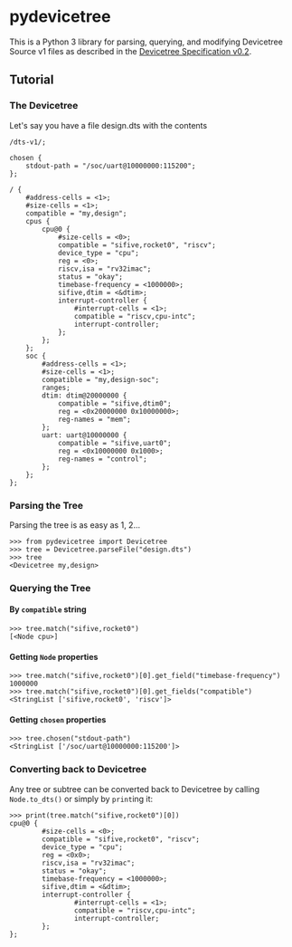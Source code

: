 # pydevicetree

This is a Python 3 library for parsing, querying, and modifying Devicetree Source v1 files as
described in the [Devicetree Specification v0.2](https://github.com/devicetree-org/devicetree-specification/releases/tag/v0.2).

## Tutorial

### The Devicetree

Let's say you have a file design.dts with the contents
```
/dts-v1/;

chosen {
	stdout-path = "/soc/uart@10000000:115200";
};

/ {
	#address-cells = <1>;
	#size-cells = <1>;
	compatible = "my,design";
	cpus {
		cpu@0 {
			#size-cells = <0>;
			compatible = "sifive,rocket0", "riscv";
			device_type = "cpu";
			reg = <0>;
			riscv,isa = "rv32imac";
			status = "okay";
			timebase-frequency = <1000000>;
			sifive,dtim = <&dtim>;
			interrupt-controller {
				#interrupt-cells = <1>;
				compatible = "riscv,cpu-intc";
				interrupt-controller;
			};
		};
	};
	soc {
		#address-cells = <1>;
		#size-cells = <1>;
		compatible = "my,design-soc";
		ranges;
		dtim: dtim@20000000 {
			compatible = "sifive,dtim0";
			reg = <0x20000000 0x10000000>;
			reg-names = "mem";
		};
		uart: uart@10000000 {
			compatible = "sifive,uart0";
			reg = <0x10000000 0x1000>;
			reg-names = "control";
		};
	};
};
```

### Parsing the Tree

Parsing the tree is as easy as 1, 2...

```
>>> from pydevicetree import Devicetree
>>> tree = Devicetree.parseFile("design.dts")
>>> tree
<Devicetree my,design>
```

### Querying the Tree

#### By `compatible` string

```
>>> tree.match("sifive,rocket0")
[<Node cpu>]
```

#### Getting `Node` properties

```
>>> tree.match("sifive,rocket0")[0].get_field("timebase-frequency")
1000000
>>> tree.match("sifive,rocket0")[0].get_fields("compatible")
<StringList ['sifive,rocket0', 'riscv']>
```

#### Getting `chosen` properties

```
>>> tree.chosen("stdout-path")
<StringList ['/soc/uart@10000000:115200']>
```

### Converting back to Devicetree

Any tree or subtree can be converted back to Devicetree by calling `Node.to_dts()` or simply
by `print`ing it:

```
>>> print(tree.match("sifive,rocket0")[0])
cpu@0 {
        #size-cells = <0>;
        compatible = "sifive,rocket0", "riscv";
        device_type = "cpu";
        reg = <0x0>;
        riscv,isa = "rv32imac";
        status = "okay";
        timebase-frequency = <1000000>;
        sifive,dtim = <&dtim>;
        interrupt-controller {
                #interrupt-cells = <1>;
                compatible = "riscv,cpu-intc";
                interrupt-controller;
        };
};
```
